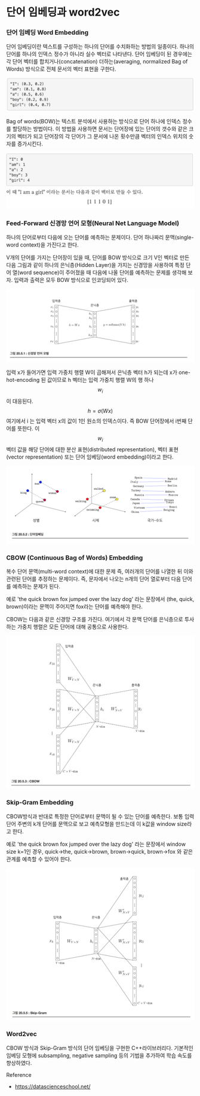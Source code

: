 <script> MathJax.Hub.Queue(["Typeset", MathJax.Hub]); </script>

# 단어 임베딩과 word2vec

### 단어 임베딩 Word Embedding

단어 임베딩이란 텍스트를 구성하는 하나의 단어를 수치화하는 방법의 일종이다. 하나의 단어를 하나의 인덱스 정수가 아니라 실수 벡터로 나타낸다. 단어 임베딩이 된 경우에는 각 단어 벡터를 합치거나(concatenation) 더하는(averaging, normalized Bag of Words) 방식으로 전체 문서의 벡터 표현을 구한다.

![image-20200322212310588](../../../resource/img/image-20200322212310588.png)

Bag of words(BOW)는 텍스트 분석에서 사용하는 방식으로 단어 하나에 인덱스 정수를 할당하는 방법이다. 이 방법을 사용하면 문서는 단어장에 있는 단어의 갯수와 같은 크기의 벡터가 되고 단어장의 각 단어가 그 문서에 나온 횟수만큼 벡터의 인덱스 위치의 숫자를 증가시킨다. 

![image-20200322212330095](../../../resource/img/image-20200322212330095.png)

### Feed-Forward 신경망 언어 모형(Neural Net Language Model)

하나의 단어로부터 다음에 오는 단어를 예측하는 문제이다. 단어 하나짜리 문맥(single-word context)을 가진다고 한다. 

V개의 단어를 가지는 단어장이 있을 때, 단어를 BOW 방식으로 크기 V인 벡터로 만든 다음 그림과 같이 하나의 은닉층(Hidden Layer)을 가지는 신경망을 사용하여 특정 단어 열(word sequence)이 주어졌을 때 다음에 나올 단어를 예측하는 문제를 생각해 보자. 입력과 출력은 모두 BOW 방식으로 인코딩되어 있다. 

![image-20200322213926163](../../../resource/img/image-20200322213926163.png)

입력 x가 들어가면 입력 가중치 행렬 W이 곱해져서 은닉층 벡터 h가 되는데 x가 one-hot-encoding 된 값이므로 h 벡터는 입력 가중치 행렬 W의 행 하나 $$w_i$$ 이 대응된다. $$h = \sigma(Wx)$$ 여기에서 i 는 입력 벡터 x의 값이 1인 원소의 인덱스이다. 즉 BOW 단어장에서 i번째 단어를 뜻한다. 이 $$w_i$$ 벡터 값을 해당 단어에 대한 분산 표현(distributed representation), 벡터 표현(vector representation) 또는 단어 임베딩(word embedding)이라고 한다. 

![image-20200322214619294](../../../resource/img/image-20200322214619294.png)

### CBOW (Continuous Bag of Words) Embedding

복수 단어 문맥(multi-word context)에 대한 문제 즉, 여러개의 단어를 나열한 뒤 이와 관련된 단어를 추정하는 문제이다. 즉, 문자에서 나오는 n개의 단어 열로부터 다음 단어를 예측하는 문제가 된다. 

예로 'the quick brown fox jumped over the lazy dog' 라는 문장에서 (the, quick, brown)이라는 문맥이 주어지면 fox라는 단어를 예측해야 한다.

CBOW는 다음과 같은 신경망 구조를 가진다. 여기에서 각 문맥 단어를 은닉층으로 투사하는 가중치 행렬은 모든 단어에 대해 공통으로 사용한다. 

![image-20200322221050666](../../../resource/img/image-20200322221050666.png)

### Skip-Gram Embedding

CBOW방식과 반대로 특정한 단어로부터 문맥이 될 수 있는 단어를 예측한다. 보통 입력 단어 주변의 k개 단어를 문맥으로 보고 예측모형을 만드는데 이 k값을 window size라고 한다. 

예로 'the quick brown fox jumped over the lazy dog' 라는 문장에서 window size k=1인 경우, quick->the, quick->brown, brown->quick, brown->fox 와 같은 관계를 예측할 수 있어야 한다. 

![image-20200322230803659](../../../resource/img/image-20200322230803659.png)

### Word2vec

CBOW 방식과 Skip-Gram 방식의 단어 임베딩을 구현한 C++라이브러리다. 기본적인 임베딩 모형에 subsampling, negative sampling 등의 기법을 추가하여 학습 속도를 향상하였다. 

Reference
- https://datascienceschool.net/